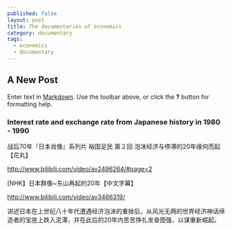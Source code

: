 ```yaml
---
published: false
layout: post
title: The documentaries of economics
category: documentary
tags:
  - economics
  - documentary
---
```

## A New Post

Enter text in [Markdown](http://daringfireball.net/projects/markdown/). Use the toolbar above, or click the **?** button for formatting help.


### Interest rate and exchange rate from Japanese history in 1980 - 1990

战后70年『日本肖像』系列片 裕国足民 第２回 泡沫经济与停滞的20年缘何而起 【花丸】

http://www.bilibili.com/video/av2496264/#page=2




[NHK】日本群像~东山再起的20年【中文字幕】

http://www.bilibili.com/video/av3466319/


讲述日本在上世纪八十年代遭遇经济泡沫的重挫后，从风光无两的世界经济神话缔造者的宝座上跌入泥潭，并在此后的20年内苦苦挣扎发奋图强，以谋重新崛起。  